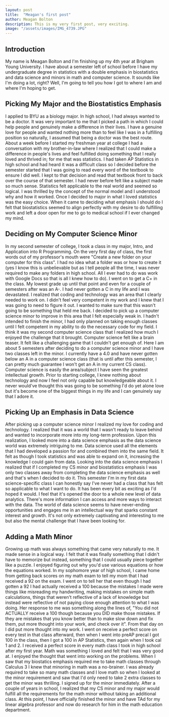 ```yaml
---
layout: post
title:  "Meagan's first post"
author: Meagan Bolton
description: This is my very first post, very exciting.   
image: "/assets/images/IMG_4739.JPG"
---
```


## Introduction
My name is Meagan Bolton and I'm finishing up my 4th year at Brigham Young University. I have about a semester left of school before I have my undergraduate degree in statistics with a double emphasis in biostatistics and data science and minors in math and computer science. It sounds like I'm doing a lot, right? Well, I'm going to tell you how I got to where I am and where I'm hoping to get.
## Picking My Major and the Biostatistics Emphasis
I applied to BYU as a biology major. In high school, I had always wanted to be a doctor. It was very important to me that I picked a path in which I could help people and genuinely make a difference in their lives. I have a genuine love for people and wanted nothing more than to feel like I was in a fulfilling position so naturally, I assumed that being a doctor was the best route. About a week before I started my freshman year at college I had a conversation with my brother-in-law where I realized that I could make a difference in people's lives and feel fulfilled doing something that I really loved and thrived in; for me that was statistics. I had taken AP Statistics in high school and had heard it was a difficult class so I decided before the semester started that I was going to read every word of the textbook to ensure I did well. I kept to that decision and read that textbook front to back over the course of that semester. I had never before felt like a subject made so much sense. Statistics felt applicable to the real world and seemed so logical. I was thrilled by the concept of the normal model and I understood why and how it worked. Once I decided to major in what I loved statistics was the easy choice. When it came to deciding what emphasis I should do I felt that biostatistics seemed to align perfectly with my desire to do fulfilling work and left a door open for me to go to medical school if I ever changed my mind.
## Deciding on My Computer Science Minor
In my second semester of college, I took a class in my major, Intro, and Application into R Programming. On the very first day of class, the first words out of my professor's mouth were "Create a new folder on your computer for this class". I had no idea what a folder was or how to create it (yes I know this is unbelievable but as I tell people all the time, I was never required to make any folders in high school. All I ever had to do was work with Google Docs so that is all I knew how to do). I went on to get a C+ in the class. My lowest grade up until that point and even for a couple of semesters after was an A-. I had never gotten a C in my life and I was devastated. I realized that coding and technology was an area that I clearly needed to work on. I didn't feel very competent in my work and I knew that I was going to need to figure it out. I wanted to make sure that this wasn't going to be something that held me back. I decided to pick up a computer science minor to improve in this area that I felt especially weak in. I hadn't intended to finish the minor, I had only planned on taking enough classes until I felt competent in my ability to do the necessary code for my field. I think it was my second computer science class that I realized how much I enjoyed the challenge that it brought. Computer science felt like a brain teaser. It felt like a challenging game that I couldn't get enough of. Here I am about 5 semesters after deciding to do a computer science minor and I have two classes left in the minor. I currently have a 4.0 and have never gotten below an A in a computer science class (that is until after this semester, I can pretty much guarantee I won't get an A in my current CS class). Computer science is easily the area/subject I have seen the greatest intellectual growth. Prior to starting college, I knew nothing about technology and now I feel not only capable but knowledgeable about it. I never would've thought this was going to be something I'd do yet alone love but it's become one of the biggest things in my life and I can genuinely say that I adore it.
## Picking Up an Emphasis in Data Science
After picking up a computer science minor I realized my love for coding and technology. I realized that it was a world that I wasn't ready to leave behind and wanted to incorporate more into my long-term profession. Upon this realization, I looked more into a data science emphasis as the data science world was extremely intriguing to me. Data science used all the elements that I had developed a passion for and combined them into the same field. It felt as though I took statistics and was able to expand on it, increasing the knowledge I could gain from data. Looking into the data science emphasis I realized that if I completed my CS minor and biostatistics emphasis I was only two classes away from completing the data science emphasis as well and that's when I decided to do it. This semester I'm in my first data science-specific class I can honestly say I've never had a class that has felt so applicable to what I want to do. It has been every bit as exciting as I'd hoped it would. I feel that it's opened the door to a whole new level of data analytics. There's more information I can access and more ways to interact with the data. The world of data science seems to have never-ending opportunities and engages me in an intellectual way that sparks constant interest and growth. It's not only extremely captivating and interesting to me but also the mental challenge that I have been looking for.
## Adding a Math Minor
Growing up math was always something that came very naturally to me. It made sense in a logical way. I felt that it was finally something that I didn't have to memorize but instead, something that I could usually piece together like a puzzle. I enjoyed figuring out why you'd use various equations or how the equations worked. In my sophomore year of high school, I came home from getting back scores on my math exam to tell my mom that I had received a 92 on the exam. I went on to tell her that even though I had gotten a 92 I had actually received a 100 because the mistakes I made were things like misreading my handwriting, making mistakes on simple math calculations, things that weren't reflective of a lack of knowledge but instead were reflective of not paying close enough attention to what I was doing. Her response to me was something along the lines of, "You did not ACTUALLY receive a 100 though because you DID make those mistakes. If they are mistakes that you know better than to make slow down and fix them, put more thought into your work, and check over it". From that day on I did put more thought into my work. I went on receive a perfect score on every test in that class afterward, then when I went into preAP precal I got 100 in the class, then I got a 100 in AP Statistics, then again when I took cal 1 and 2. I received a perfect score in every math class I took in high school after my first year. Math was something I loved and felt that I was very good at. I enjoyed the thought that went into working on the problems. When I saw that my biostatics emphasis required me to take math classes through Calculus 3 I knew that minoring in math was a no-brainer. I was already required to take so many math classes and I love math so when I looked at the minor requirement and saw that I'd only need to take 2 extra classes to get the minor was thrilling. I signed up for the minor immediately. After a couple of years in school, I realized that my CS minor and my major would fulfill all the requirements for the math minor without taking an additional class. At this point, I have officially finished the minor and have TAd for my linear algebra professor and now do research for him in the math education department.

